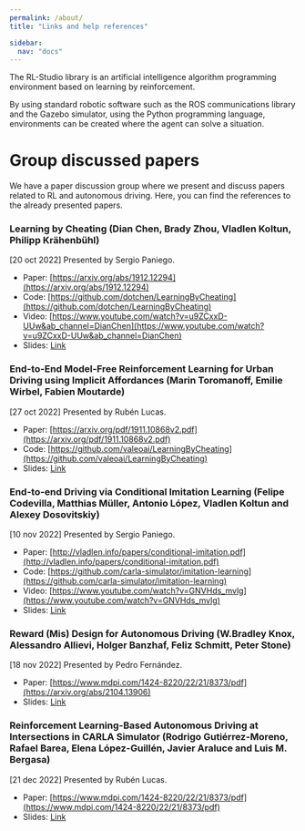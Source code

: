 ```yaml
---
permalink: /about/
title: "Links and help references"

sidebar:
  nav: "docs"
---
```



The RL-Studio library is an artificial intelligence algorithm programming environment based on learning by reinforcement.

By using standard robotic software such as the ROS communications library and the Gazebo simulator, using the Python programming language, environments can be created where the agent can solve a situation.


# Group discussed papers

We have a paper discussion group where we present and discuss papers related to RL and autonomous driving. Here, you can find the references
to the already presented papers.

### Learning by Cheating (Dian Chen, Brady Zhou, Vladlen Koltun, Philipp Krähenbühl)

[20 oct 2022] Presented by Sergio Paniego.

* Paper: [https://arxiv.org/abs/1912.12294](https://arxiv.org/abs/1912.12294)
* Code: [https://github.com/dotchen/LearningByCheating](https://github.com/dotchen/LearningByCheating)
* Video: [https://www.youtube.com/watch?v=u9ZCxxD-UUw&ab_channel=DianChen](https://www.youtube.com/watch?v=u9ZCxxD-UUw&ab_channel=DianChen)
* Slides: [Link](https://drive.google.com/file/d/1M1rcez5KZTa69k5HVmCsOG9ezesQD-d-/view?usp=sharing)

### End-to-End Model-Free Reinforcement Learning for Urban Driving using Implicit Affordances (Marin Toromanoff, Emilie Wirbel, Fabien Moutarde)

[27 oct 2022] Presented by Rubén Lucas.

* Paper: [https://arxiv.org/pdf/1911.10868v2.pdf](https://arxiv.org/pdf/1911.10868v2.pdf)
* Code: [https://github.com/valeoai/LearningByCheating](https://github.com/valeoai/LearningByCheating)
* Slides: [Link](https://drive.google.com/file/d/1csjozm8XuXJad4CLJyXq_H-JEHGatdJ5/view?usp=sharing)

### End-to-end Driving via Conditional Imitation Learning (Felipe Codevilla, Matthias Müller, Antonio López, Vladlen Koltun and Alexey Dosovitskiy)

[10 nov 2022] Presented by Sergio Paniego.

* Paper: [http://vladlen.info/papers/conditional-imitation.pdf](http://vladlen.info/papers/conditional-imitation.pdf)
* Code: [https://github.com/carla-simulator/imitation-learning](https://github.com/carla-simulator/imitation-learning)
* Video: [https://www.youtube.com/watch?v=GNVHds_mvlg](https://www.youtube.com/watch?v=GNVHds_mvlg)
* Slides: [Link](https://drive.google.com/file/d/1vH_wJzckWLzj_7PjccFqqb2ZZh4y936K/view?usp=sharing)

### Reward (Mis) Design for Autonomous Driving (W.Bradley Knox, Alessandro Allievi, Holger Banzhaf, Feliz Schmitt, Peter Stone)

[18 nov 2022] Presented by Pedro Fernández.

* Paper: [https://www.mdpi.com/1424-8220/22/21/8373/pdf](https://arxiv.org/abs/2104.13906)
* Slides: [Link](https://docs.google.com/presentation/d/1H8JjnrVve6IRUrQ0rqxhugdqm96bN1l6NSGhbxf-G7E/edit?usp=sharing)


### Reinforcement Learning-Based Autonomous Driving at Intersections in CARLA Simulator (Rodrigo Gutiérrez-Moreno, Rafael Barea, Elena López-Guillén, Javier Araluce and Luis M. Bergasa)

[21 dec 2022] Presented by Rubén Lucas.

* Paper: [https://www.mdpi.com/1424-8220/22/21/8373/pdf](https://www.mdpi.com/1424-8220/22/21/8373/pdf)
* Slides: [Link](https://drive.google.com/file/d/1z4TPq1i9-RdowkBjbDIavlDibbjOPMpk/view?usp=share_link)

